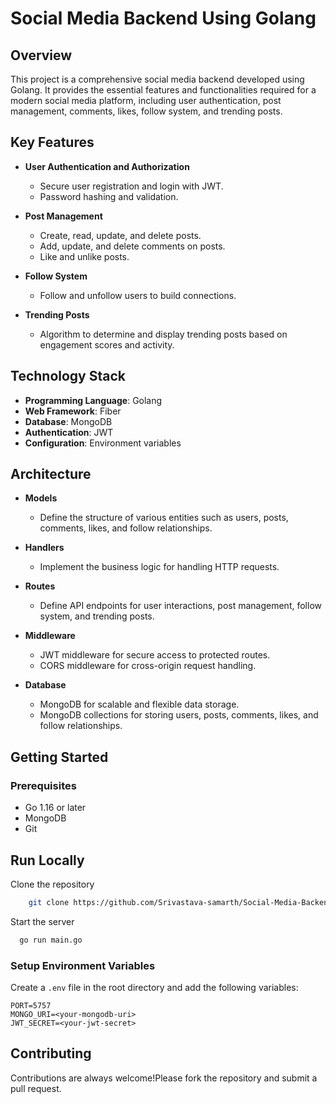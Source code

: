 # Social Media Backend Using Golang

## Overview

This project is a comprehensive social media backend developed using Golang. It provides the essential features and functionalities required for a modern social media platform, including user authentication, post management, comments, likes, follow system, and trending posts.

## Key Features

- **User Authentication and Authorization**
   - Secure user registration and login with JWT.
   - Password hashing and validation.

- **Post Management**
   - Create, read, update, and delete posts.
   - Add, update, and delete comments on posts.
   - Like and unlike posts.

- **Follow System**
   - Follow and unfollow users to build connections.

- **Trending Posts**
   - Algorithm to determine and display trending posts based on engagement scores and activity.

## Technology Stack

- **Programming Language**: Golang
- **Web Framework**: Fiber
- **Database**: MongoDB
- **Authentication**: JWT
- **Configuration**: Environment variables

## Architecture

- **Models**
   - Define the structure of various entities such as users, posts, comments, likes, and follow relationships.

- **Handlers**
   - Implement the business logic for handling HTTP requests.

- **Routes**
   - Define API endpoints for user interactions, post management, follow system, and trending posts.

- **Middleware**
   - JWT middleware for secure access to protected routes.
   - CORS middleware for cross-origin request handling.

- **Database**
   - MongoDB for scalable and flexible data storage.
   - MongoDB collections for storing users, posts, comments, likes, and follow relationships.

## Getting Started

### Prerequisites

- Go 1.16 or later
- MongoDB
- Git

## Run Locally

Clone the repository
```bash
    git clone https://github.com/Srivastava-samarth/Social-Media-Backend.git
```

Start the server

```bash
  go run main.go
```


### Setup Environment Variables

Create a `.env` file in the root directory and add the following variables:

```env
PORT=5757
MONGO_URI=<your-mongodb-uri>
JWT_SECRET=<your-jwt-secret>
```

## Contributing

Contributions are always welcome!Please fork the repository and submit a pull request.

